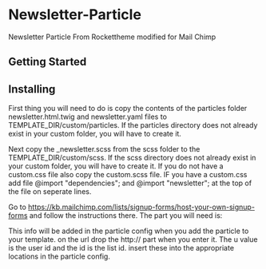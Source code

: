 # Newsletter-Particle
Newsletter Particle From Rockettheme modified for Mail Chimp

## Getting Started

## Installing

First thing you will need to do is copy the contents of the particles folder newsletter.html.twig and newsletter.yaml files to TEMPLATE_DIR/custom/particles. If the particles directory does not already exist in your custom folder, you will have to create it.

Next copy the _newsletter.scss from the scss folder to the TEMPLATE_DIR/custom/scss.  If the scss directory does not already exist in your custom folder, you will have to create it. If you do not have a custom.css file also copy the custom.scss file.  IF you have a custom.css add file @import "dependencies"; and @import "newsletter"; at the top of the file on seperate lines.
 
Go to https://kb.mailchimp.com/lists/signup-forms/host-your-own-signup-forms and follow the instructions there.  The part you will need is:

<form action="http://mailchimp.us8.list-manage.com/subscribe/post" method="POST">

<input type="hidden" name="u" value="a123cd45678ef90g7h1j7k9lm">

<input type="hidden" name="id" value="ab2c468d10">

This info will be added in the particle config when you add the particle to your template.  on the url drop the http:// part when you enter it.  The u value is the user id and the id is the list id.  insert these into the appropriate locations in the particle config.

